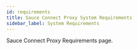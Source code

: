 ```yaml
---
id: requirements
title: Sauce Connect Proxy System Requirements
sidebar_label: System Requirements
---
```


Sauce Connect Proxy Requirements page.